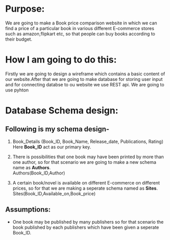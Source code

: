 # Purpose:

   We are going to make a Book price comparison website in which we can find a price of a particular book in various different E-commerce stores such as amazon,flipkart etc,
so that people can buy books according to their budget.

# How I am going to do this:

  Firstly we are going to design a wireframe which contains a basic content of our website.After that we are going to make database for storing user input and for connecting databse to ou
website we use REST api. We are going to use pyhton

# Database Schema design:

## Following is my schema design-
 1. Book_Details (Book_ID, Book_Name, Release_date, Publications, Rating)  
Here **Book_ID** act as our primary key.

 2. There is possibilities that one book may have been printed by more than one author, so for that scenario we are going to make a new schema name as **Authors**.  
Authors(Book_ID,Author)

 3. A certain book/novel is available on different E-commerce on different prices, so for that we are making a seperate schema named as **Sites**.  
Sites(Book_ID,Available_on,Book_price)

## Assumptions:
* One book may be published by many publishers so for that scenario the book published by each publishers which have been given a seperate Book_ID.








